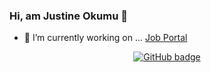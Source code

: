 ### Hi, am Justine Okumu 👋

- 🔭 I’m currently working on ... [Job  Portal](https://jobsug.netlify.app/)

<p align="center">
  <a href="https://github.com/okumujustine?tab=followers">
    <img src="https://img.shields.io/github/followers/okumujustine?label=Followers&logo=GitHub&style=for-the-badge" alt="GitHub badge" />
  </a>
 </p>
